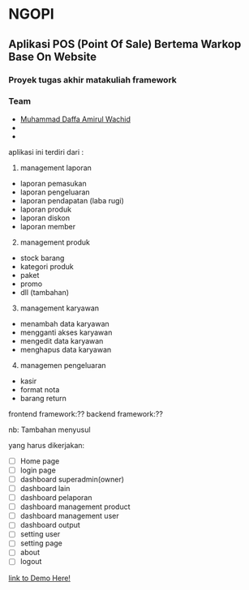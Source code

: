 # NGOPI
## Aplikasi POS (Point Of Sale) Bertema Warkop Base On Website
### Proyek tugas akhir matakuliah framework

### Team
* [Muhammad Daffa Amirul Wachid](https://github.com/daffanaw)
* []()
* []()

aplikasi ini terdiri dari :

1. management laporan
  * laporan pemasukan
  * laporan pengeluaran
  * laporan pendapatan (laba rugi)
  * laporan produk
  * laporan diskon
  * laporan member

2. management produk
  * stock barang
  * kategori produk
  * paket
  * promo
  * dll (tambahan)

3. management karyawan
  * menambah data karyawan
  * mengganti akses karyawan
  * mengedit data karyawan
  * menghapus data karyawan

4. managemen pengeluaran
  * kasir
  * format nota
  * barang return


frontend framework:??
backend framework:??


nb: Tambahan menyusul

yang harus dikerjakan:
- [ ] Home page
- [ ] login page
- [ ] dashboard superadmin(owner)
- [ ] dashboard lain
- [ ] dashboard pelaporan 
- [ ] dashboard management product
- [ ] dashboard management user
- [ ] dashboard output
- [ ] setting user
- [ ] setting page
- [ ] about
- [ ] logout

[link to Demo Here!]()
